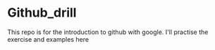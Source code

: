 # Github_drill

This repo is for the introduction to github with google.
I'll practise the exercise and examples here

